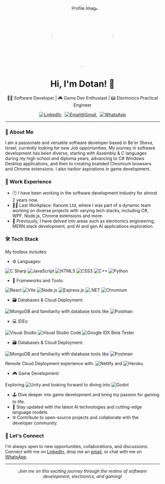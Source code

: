 <!--- My profile README.md -->
<p align="center">
  <img src="https://lh3.googleusercontent.com/a/ACg8ocLbmoZ1wlJXICGqhbWEY95d04aRKRoC8o826XIQNK8neT4=s288-c-no" alt="Profile Image" style="border-radius: 50%;" width="200">
</p>

<h1 align="center">Hi, I'm Dotan! 👋</h1>

<p align="center">👨‍💻 Software Developer | 🎮 Game Dev Enthusiast | 📟 Electronics Practical Engineer</p>

<p align="center">
  <a href="https://www.linkedin.com/in/dotan-veretzky-8102a6206/" target="_blank">
    <img src="https://img.shields.io/badge/LinkedIn-blue?style=flat-square&logo=linkedin&logoColor=white&labelColor=blue" alt="LinkedIn">
    </a> &nbsp;
    <a href="mailto:dotanvg@gmail.com">
      <img src="https://img.shields.io/badge/Gmail-red?style=flat-square&logo=gmail&logoColor=white&labelColor=red" alt="Email@Gmail">
    </a> &nbsp;
    <a href="https://wa.me/972547792350" target="_blank">
      <img src="https://img.shields.io/badge/WhatsApp-25D366?style=flat-square&logo=whatsapp&logoColor=white&labelColor=25D366" alt="WhatsApp">
    </a>
  </p>

---

### 🚀 About Me

I am a passionate and versatile software developer based in Be'er Sheva, Israel, currently looking for new Job opportunities. My journey in software development has been diverse, starting with Assembly & C languages during my high school and diploma years, advancing to C# Windows Desktop applications, and then to creating branded Chromium browsers and Chrome extensions. I also harbor aspirations in game development.

### 💼 Work Experience

- 🕒 I have been working in the software development industry for almost 2 years now.
- 👨‍💻 Last Workplace: Kanomi Ltd, where I was part of a dynamic team working on diverse projects with varying tech stacks, including C#, WPF, Node.js, Chrome extensions and more.
- 🌟 Previously, I have delved into areas such as electronics engineering, MERN stack development, and AI and gen AI applications exploration.

### 🛠️ Tech Stack

My toolbox includes:

- ⚙️ Languages: 

![C Sharp](https://img.shields.io/badge/C%20Sharp-%23239120.svg?style=flat&logo=csharp&logoColor=white&labelColor=239120&logoWidth=20&logoHeight=20) 
![JavaScript](https://img.shields.io/badge/JavaScript-F7DF1E.svg?style=flat&logo=javascript&logoColor=black&labelColor=F7DF1E&logoWidth=20&logoHeight=20)
![HTML5](https://img.shields.io/badge/HTML5-E34F26.svg?style=flat&logo=html5&logoColor=white&labelColor=E34F26&logoWidth=20&logoHeight=20)
![CSS3](https://img.shields.io/badge/CSS3-1572B6.svg?style=flat&logo=css3&logoColor=white&labelColor=1572B6&logoWidth=20&logoHeight=20)
![C++](https://img.shields.io/badge/C++-00599C.svg?style=flat&logo=c%2B%2B&logoColor=white&labelColor=00599C&logoWidth=20&logoHeight=20)
![Python](https://img.shields.io/badge/Python-3776AB.svg?style=flat&logo=python&logoColor=white&labelColor=3776AB&logoWidth=20&logoHeight=20)

- 🧰 Frameworks and Tools:

![React](https://img.shields.io/badge/React-20232A.svg?style=flat&logo=react&logoColor=61DAFB&labelColor=20232A&logoWidth=20&logoHeight=20)
![Vite](https://img.shields.io/badge/Vite-B73BFE.svg?style=flat&logo=vite&logoColor=white&labelColor=B73BFE&logoWidth=20&logoHeight=20)
![Node.js](https://img.shields.io/badge/Node.js-339933.svg?style=flat&logo=nodedotjs&logoColor=white&labelColor=339933&logoWidth=20&logoHeight=20)
![Express.js](https://img.shields.io/badge/Express.js-000000.svg?style=flat&logo=express&logoColor=white&labelColor=000000&logoWidth=20&logoHeight=20)
 ![.NET](https://img.shields.io/badge/.NET-512BD4.svg?style=flat&logo=.net&logoColor=white&labelColor=512BD4&logoWidth=20&logoHeight=20)
![Chromium](https://img.shields.io/badge/Chromium-4285F4.svg?style=flat&logo=googlechrome&logoColor=white&labelColor=4285F4&logoWidth=20&logoHeight=20)

- 🗃️ Databases & Cloud Deployment:

 ![MongoDB](https://img.shields.io/badge/MongoDB-47A248.svg?style=flat&logo=mongodb&logoColor=white&labelColor=47A248&logoWidth=20&logoHeight=20) and familiarity with database tools like ![Postman](https://img.shields.io/badge/Postman-FF6C37?style=flat&logo=postman&logoColor=white&labelColor=FF6C37&logoWidth=20&logoHeight=20)
 

- 💻 IDEs:

![Visual Studio](https://img.shields.io/badge/-Visual%20Studio-5C2D91.svg?style=flat&logo=visual-studio&logoColor=white&labelColor=5C2D91&logoWidth=20&logoHeight=20)
![Visual Studio Code](https://img.shields.io/badge/-Visual%20Studio%20Code-007ACC.svg?style=flat&logo=visual-studio-code&logoColor=white&labelColor=007ACC&logoWidth=20&logoHeight=20)
![Google IDX Beta Tester](https://img.shields.io/badge/-Google%20IDX%20Beta%20Tester-%234285F4.svg?style=flat&logo=google&logoColor=white&labelColor=4285F4&logoWidth=20&logoHeight=20)

- 🗃️ Databases & Cloud Deployment:

 ![MongoDB](https://img.shields.io/badge/MongoDB-47A248.svg?style=flat&logo=mongodb&logoColor=white&labelColor=47A248&logoWidth=20&logoHeight=20) and familiarity with database tools like ![Postman](https://img.shields.io/badge/Postman-FF6C37?style=flat&logo=postman&logoColor=white&labelColor=FF6C37&logoWidth=20&logoHeight=20)

Remote Cloud Deployment experience with:
 ![Netlify](https://img.shields.io/badge/netlify-%23000000.svg?style=flat&logo=netlify&logoColor=#00C7B7&labelColor=430098&logoWidth=20&logoHeight=20) and
 ![Heroku](https://img.shields.io/badge/Heroku-430098?style=flat&logo=heroku&logoColor=white&labelColor=430098&logoWidth=20&logoHeight=20)
 
- 🎮 Game Development:

 Exploring ![Unity](https://img.shields.io/badge/-Unity-black?style=flat&logo=unity&labelColor=black&logoWidth=20&logoHeight=20) and looking forward to diving into ![Godot](https://img.shields.io/badge/-Godot-black?style=flat&logo=godot-engine&labelColor=black&logoWidth=20&logoHeight=20)


- 🕹️ Dive deeper into game development and bring my passion for gaming to life.
- 🧠 Stay updated with the latest AI technologies and cutting-edge language models.
- 🌐 Contribute to open-source projects and collaborate with the developer community.

### 🤝 Let's Connect

I'm always open to new opportunities, collaborations, and discussions. Connect with me on [LinkedIn](https://www.linkedin.com/in/dotan-v), drop me an [email](mailto:dotanvg@gmail.com), or chat with me on [WhatsApp](https://wa.me/972547792350).

---

<p align="center">
  <i>Join me on this exciting journey through the realms of software development, electronics, and gaming!</i>
</p>
